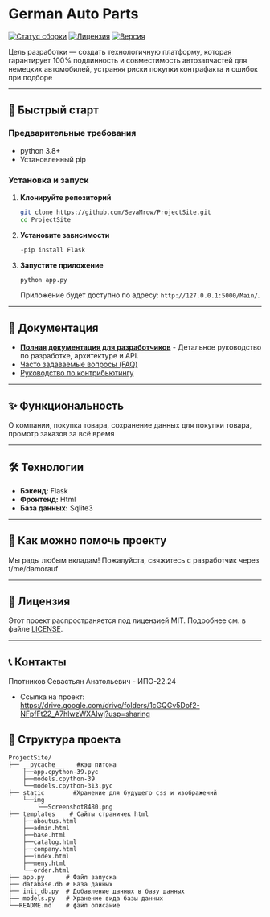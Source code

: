 
# German Auto Parts


[![Статус сборки](https://img.shields.io/travis/user/repo/master.svg)](https://travis-ci.org/user/repo)
[![Лицензия](https://img.shields.io/badge/license-MIT-blue.svg)](LICENSE)
[![Версия](https://img.shields.io/badge/version-1.0.0-green.svg)]()

Цель разработки — создать технологичную платформу, которая гарантирует 100% подлинность и совместимость автозапчастей для немецких автомобилей, устраняя риски покупки контрафакта и ошибок при подборе

---

## 🚀 Быстрый старт

### Предварительные требования

* python 3.8+
* Установленный pip

### Установка и запуск

1.  **Клонируйте репозиторий**
    ```bash
    git clone https://github.com/SevaMrow/ProjectSite.git
    cd ProjectSite
    ```

2.  **Установите зависимости**
    ```bash
    -pip install Flask
    ```

3.  **Запустите приложение**
    ```bash
    python app.py
    ```
    Приложение будет доступно по адресу: `http://127.0.0.1:5000/Main/`.

---

## 📖 Документация

*   **[Полная документация для разработчиков](./docs/README.md)** - Детальное руководство по разработке, архитектуре и API.
*   [Часто задаваемые вопросы (FAQ)](./docs/FAQ.md)
*   [Руководство по контрибьютингу](./docs/CONTRIBUTING.md)

---

## ✨ Функциональность

  О компании, покупка товара, сохранение данных для покупки товара, промотр заказов за всё время

---

## 🛠 Технологии

*   **Бэкенд:** Flask
*   **Фронтенд:** Html
*   **База данных:** Sqlite3
---

## 🤝 Как можно помочь проекту

Мы рады любым вкладам! Пожалуйста, свяжитесь с разработчик через t/me/damorauf

---

## 📜 Лицензия

Этот проект распространяется под лицензией MIT. Подробнее см. в файле [LICENSE](LICENSE).

---

## 📞 Контакты

Плотников Севастьян Анатольевич - ИПО-22.24
* Ссылка на проект: https://drive.google.com/drive/folders/1cGQGv5Dof2-NFpfFt22_A7hlwzWXAIwj?usp=sharing

## 📁 Структура проекта
```
ProjectSite/
├── __pycache__    #кэш питона
    ├──app.cpython-39.pyc
    ├──models.cpython-39
    └──models.cpython-313.pyc
├── static        #Хранение для будущего css и изображений
    └──img
        └──Screenshot8480.png
├── templates    # Сайты страничек html
    ├──aboutus.html
    ├──admin.html
    ├──base.html
    ├──catalog.html
    ├──company.html
    ├──index.html
    ├──meny.html
    └──order.html
├── app.py      # Файл запуска
├── database.db # База данных
├── init_db.py  # Добавление данных в базу данных
├── models.py   # Хранение вида базы данных
└──README.md    # файл описание
```
